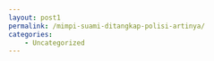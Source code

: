 ```yaml
---
layout: post1
permalink: /mimpi-suami-ditangkap-polisi-artinya/
categories:
    - Uncategorized
---
```



